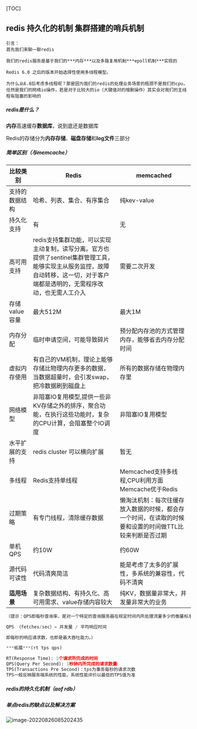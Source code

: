 

[TOC]



## redis  持久化的机制   集群搭建的哨兵机制

```
引言：
首先我们来聊一聊redis

我们的redis服务是基于我们的***内存***以及多路复用机制***epoll机制***实现的

Redis 6.0 之后的版本开始选择性使用多线程模型。

为什么从6.0后考虑多线程呢？那是因为我们的redis的处理业务场景的瓶颈不是我们的cpu，任然是我们的网络io操作，若是对于比较大的io（大键值对的增删操作）其实会对我们的主线程有阻塞的影响的
```

##### redis是什么？

**内存**高速缓存**数据库**，说到底还是数据库

Redis的存储分为**内存存储**、**磁盘存储**和**log文件**三部分

##### 简单区别（与memcache）

| 比较类别       | Redis                                                        | memcached                                                    |
| -------------- | ------------------------------------------------------------ | ------------------------------------------------------------ |
| 支持的数据结构 | 哈希、列表、集合、有序集合                                   | 纯kev-value                                                  |
| 持久化支持     | 有                                                           | 无                                                           |
| 高可用支持     | redis支持集群功能，可以实现主动复制，读写分离。官方也提供了sentinel集群管理工具，能够实现主从服务监控，故障自动转移，这一切，对于客户端都是透明的，无需程序改动，也无需人工介入 | 需要二次开发                                                 |
| 存储value容量  | 最大512M                                                     | 最大1M                                                       |
| 内存分配       | 临时申请空间，可能导致碎片                                   | 预分配内存池的方式管理内存，能够省去内存分配时间             |
| 虚拟内存使用   | 有自己的VM机制，理论上能够存储比物理内存更多的数据，当数据超量时，会引发swap，把冷数据刷到磁盘上 | 所有的数据存储在物理内存里                                   |
| 网络模型       | 非阻塞IO复用模型,提供一些非KV存储之外的排序，聚合功能，在执行这些功能时，复杂的CPU计算，会阻塞整个IO调度 | 非阻塞IO复用模型                                             |
| 水平扩展的支持 | redis cluster 可以横向扩展                                   | 暂无                                                         |
| 多线程         | Redis支持单线程                                              | Memcached支持多线程,CPU利用方面Memcache优于Redis             |
| 过期策略       | 有专门线程，清除缓存数据                                     | 懒淘汰机制：每次往缓存放入数据的时候，都会存一个时间，在读取的时候要和设置的时间做TTL比较来判断是否过期 |
| 单机QPS        | 约10W                                                        | 约60W                                                        |
| 源代码可读性   | 代码清爽简洁                                                 | 能是考虑了太多的扩展性，多系统的兼容性，代码不清爽           |
| **适用场景**   | 复杂数据结构、有持久化、高可用需求、value存储内容较大        | 纯KV，数据量非常大，并发量非常大的业务                       |

```python
（提示：QPS即每秒查询率，是对一个特定的查询服务器在规定时间内所处理流量多少的衡量标准。

QPS （fetches/sec）= 并发量 / 平均响应时间

即每秒的响应请求数，也即是最大吞吐能力。）

***拓展***(rt tps qps) 

RT(Response Time): 1个请求所完成的时间
QPS(Query Per Second): 1秒钟内所完成的请求数量
TPS(Transactions Pre Second)：tps为事务每秒的请求次数
TPS一般反映服务端系统的性能，系统性能评价以最低的TPS值为准
```



##### redis的持久化机制（aof rdb）







##### 单点redis的缺点以及解决方案

![image-20220826085202435](C:\Users\HP\AppData\Roaming\Typora\typora-user-images\image-20220826085202435.png)

